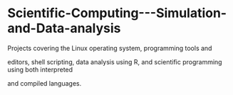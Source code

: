 # Scientific-Computing---Simulation-and-Data-analysis
Projects covering the Linux operating system, programming tools and

editors, shell scripting, data analysis using R, and scientific programming using both interpreted

and compiled languages.
